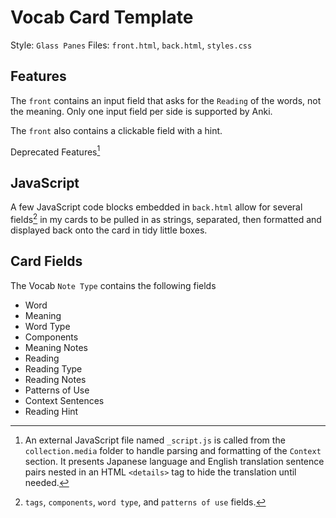 # Vocab Card Template
Style: `Glass Panes`
Files: `front.html`, `back.html`, `styles.css`

## Features
The `front` contains an input field that asks for the `Reading` of the words, not the meaning. Only one input field per side is supported by Anki. 

The `front` also contains a clickable field with a hint.

Deprecated Features[^1]
[^1]: An external JavaScript file named `_script.js` is called from the `collection.media` folder to handle parsing and formatting of the `Context` section. It presents Japanese language and English translation sentence pairs nested in an HTML `<details>` tag to hide the translation until needed.

## JavaScript
A few JavaScript code blocks embedded in `back.html` allow for several fields[^2] in my cards to be pulled in as strings, separated, then formatted and displayed back onto the card in tidy little boxes. 
[^2]:`tags`, `components`, `word type`, and `patterns of use` fields.

## Card Fields
The Vocab `Note Type` contains the following fields
- Word
- Meaning
- Word Type
- Components
- Meaning Notes
- Reading
- Reading Type
- Reading Notes
- Patterns of Use
- Context Sentences
- Reading Hint